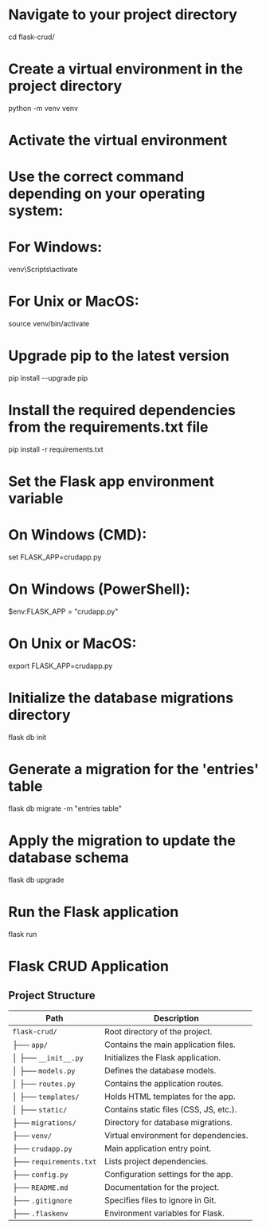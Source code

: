 # Navigate to your project directory
cd flask-crud/

# Create a virtual environment in the project directory
python -m venv venv

# Activate the virtual environment
# Use the correct command depending on your operating system:
# For Windows:
venv\Scripts\activate
# For Unix or MacOS:
source venv/bin/activate

# Upgrade pip to the latest version
pip install --upgrade pip

# Install the required dependencies from the requirements.txt file
pip install -r requirements.txt

# Set the Flask app environment variable
# On Windows (CMD):
set FLASK_APP=crudapp.py
# On Windows (PowerShell):
$env:FLASK_APP = "crudapp.py"
# On Unix or MacOS:
export FLASK_APP=crudapp.py

# Initialize the database migrations directory
flask db init

# Generate a migration for the 'entries' table
flask db migrate -m "entries table"

# Apply the migration to update the database schema
flask db upgrade

# Run the Flask application
flask run








# Flask CRUD Application

## Project Structure

| Path                 | Description                          |
|----------------------|--------------------------------------|
| `flask-crud/`        | Root directory of the project.      |
| ├── `app/`           | Contains the main application files.|
| │   ├── `__init__.py`| Initializes the Flask application.  |
| │   ├── `models.py`  | Defines the database models.        |
| │   ├── `routes.py`  | Contains the application routes.    |
| │   ├── `templates/` | Holds HTML templates for the app.   |
| │   ├── `static/`    | Contains static files (CSS, JS, etc.).|
| ├── `migrations/`    | Directory for database migrations.  |
| ├── `venv/`          | Virtual environment for dependencies.|
| ├── `crudapp.py`     | Main application entry point.       |
| ├── `requirements.txt` | Lists project dependencies.        |
| ├── `config.py`      | Configuration settings for the app. |
| ├── `README.md`      | Documentation for the project.      |
| ├── `.gitignore`     | Specifies files to ignore in Git.   |
| ├── `.flaskenv`      | Environment variables for Flask.    |


